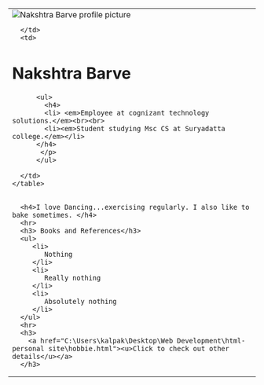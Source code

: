 <!DOCTYPE html>
<html lang="en" dir="ltr">
  <head>
    <meta charset="utf-8">
    <title>❋ Nakshtra's Personal site</title>
<link rel="stylesheet" href="css/styles.css">
  </head>
  <body>
    <br><br>
    <table cellspacing="30">
      <td>
        <img src="C:\Users\kalpak\Desktop\Web Development\instapic.png" alt="Nakshtra Barve profile picture" />


      </td>
      <td>
<p>
  <h1>Nakshtra Barve</h1>
</p>
<p>

          <ul>
            <h4>
            <li> <em>Employee at cognizant technology solutions.</em><br><br>
            <li><em>Student studying Msc CS at Suryadatta college.</em></li>
          </h4>
           </p>
          </ul>

      </td>
    </table>


      <h4>I love Dancing...exercising regularly. I also like to bake sometimes. </h4>
      <hr>
      <h3> Books and References</h3>
      <ul>
         <li>
            Nothing
         </li>
         <li>
            Really nothing
         </li>
         <li>
            Absolutely nothing
         </li>
      </ul>
      <hr>
      <h3>
        <a href="C:\Users\kalpak\Desktop\Web Development\html-personal site\hobbie.html"><u>Click to check out other details</u></a>
      </h3>
  </body>
</html>
